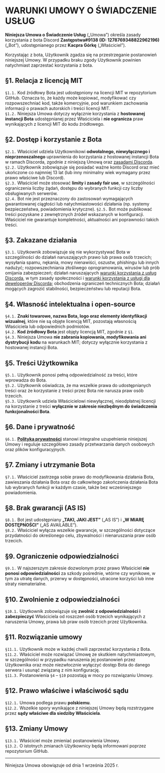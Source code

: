 # WARUNKI UMOWY O ŚWIADCZENIE USŁUG

**Niniejsza Umowa o Świadczenie Usług** („Umowa”) określa zasady korzystania z bota Discord **Zastępstwa#9138 (ID: 1278769348822962196)** („Bot”), udostępnianego przez **Kacpra Górkę** („Właściciel”).

Korzystając z bota, Użytkownik zgadza się na przestrzeganie postanowień niniejszej Umowy. W przypadku braku zgody Użytkownik powinien natychmiast zaprzestać korzystania z bota.

## §1. Relacja z licencją MIT
`§1.1.` Kod źródłowy Bota jest udostępniony na licencji MIT w repozytorium GitHub. Oznacza to, że każdy może kopiować, modyfikować czy rozpowszechniać kod, także komercyjnie, pod warunkiem zachowania informacji o prawach autorskich i treści licencji MIT.  
`§1.2.` Niniejsza Umowa dotyczy wyłącznie korzystania z **hostowanej instancji Bota** udostępnianej przez Właściciela i **nie ogranicza** praw wynikających z licencji MIT do kodu źródłowego.

## §2. Dostęp i korzystanie z Bota
`§2.1.` Właściciel udziela Użytkownikowi **odwołalnego, niewyłącznego i nieprzenoszalnego** uprawnienia do korzystania z hostowanej instancji Bota w ramach Discorda, zgodnie z niniejszą Umową oraz [zasadami Discorda](https://discord.com/terms).  
`§2.2.` Użytkownik zobowiązuje się posiadać ważne konto Discord oraz mieć ukończone co najmniej 13 lat (lub inny minimalny wiek wymagany przez prawo właściwe lub Discord).  
`§2.3.` Właściciel może stosować **limity i zasady fair use**, w szczególności ograniczenia liczby żądań, dostępu do wybranych funkcji czy liczby obsługiwanych serwerów.  
`§2.4.` Bot nie jest przeznaczony do zastosowań wymagających gwarantowanej ciągłości lub natychmiastowości działania (np. systemy bezpieczeństwa, powiadomienia krytyczne).
`§2.5.` Bot może publikować treści pozyskane z zewnętrznych źródeł wskazanych w konfiguracji. Właściciel nie gwarantuje kompletności, aktualności ani poprawności takich treści.

## §3. Zakazane działania
`§3.1.` Użytkownik zobowiązuje się nie wykorzystywać Bota w szczególności do działań naruszających prawo lub prawa osób trzecich; wysyłania spamu, nękania, mowy nienawiści, oszustw, phishingu lub innych nadużyć; rozpowszechniania złośliwego oprogramowania, wirusów lub prób omijania zabezpieczeń; działań naruszających [warunki korzystania z usług Discorda](https://discord.com/terms), w tym zasady społeczności i [warunki korzystania z usługi dla deweloperów Discorda](https://support-dev.discord.com/hc/en-us/articles/8562894815383-Discord-Developer-Terms-of-Service); obchodzenia ograniczeń technicznych Bota; działań mogących zagrozić stabilności, bezpieczeństwu lub reputacji Bota.

## §4. Własność intelektualna i open-source
`§4.1.` **Znaki towarowe, nazwa Bota, logo oraz elementy identyfikacji wizualnej**, które nie są objęte licencją MIT, pozostają własnością Właściciela lub odpowiednich podmiotów.  
`§4.2.` **Kod źródłowy Bota** jest objęty licencją MIT, zgodnie z `§1`.  
`§4.3.` Niniejsza Umowa **nie zabrania kopiowania, modyfikowania ani dystrybucji kodu** na warunkach MIT; dotyczy wyłącznie korzystania z hostowanej instancji Bota.

## §5. Treści Użytkownika
`§5.1.` Użytkownik ponosi pełną odpowiedzialność za treści, które wprowadza do Bota.  
`§5.2.` Użytkownik oświadcza, że ma wszelkie prawa do udostępnianych treści oraz że korzystanie z treści przez Bota nie narusza praw osób trzecich.  
`§5.3.` Użytkownik udziela Właścicielowi niewyłącznej, nieodpłatnej licencji na korzystanie z treści **wyłącznie w zakresie niezbędnym do świadczenia funkcjonalności Bota**.

## §6. Dane i prywatność
`§6.1.` **[Polityka prywatności](./PRIVACY.md)** stanowi integralne uzupełnienie niniejszej Umowy i reguluje szczegółowo zasady przetwarzania danych osobowych oraz plików konfiguracyjnych.

## §7. Zmiany i utrzymanie Bota
`§7.1.` Właściciel zastrzega sobie prawo do modyfikowania działania Bota, zawieszania działania Bota oraz do całkowitego zakończenia działania Bota lub wybranych funkcji w każdym czasie, także bez wcześniejszego powiadomienia.

## §8. Brak gwarancji (AS IS)
`§8.1.` Bot jest udostępniany **„TAKI, JAKI JEST”** („AS IS”) i **„W MIARĘ DOSTĘPNOŚCI”** („AS AVAILABLE”).  
`§8.2.` Właściciel wyłącza wszelkie gwarancje, w szczególności dotyczące przydatności do określonego celu, zbywalności i nienaruszania praw osób trzecich.

## §9. Ograniczenie odpowiedzialności
`§9.1.` W najszerszym zakresie dozwolonym przez prawo Właściciel **nie ponosi odpowiedzialności** za szkody pośrednie, wtórne czy wynikowe, w tym za utratę danych, przerwy w dostępności, utracone korzyści lub inne straty niematerialne.

## §10. Zwolnienie z odpowiedzialności
`§10.1.` Użytkownik zobowiązuje się **zwolnić z odpowiedzialności i zabezpieczyć** Właściciela od roszczeń osób trzecich wynikających z naruszenia Umowy, prawa lub praw osób trzecich przez Użytkownika.

## §11. Rozwiązanie umowy
`§11.1.` Użytkownik może w każdej chwili zaprzestać korzystania z Bota.  
`§11.2.` Właściciel może rozwiązać Umowę ze skutkiem natychmiastowym, w szczególności w przypadku naruszenia jej postanowień przez Użytkownika oraz może niezwłocznie wyłączyć dostęp Bota do danego serwera i usunąć związaną z nim konfigurację.  
`§11.3.` Postanowienia `§4` – `§10` pozostają w mocy po rozwiązaniu Umowy.

## §12. Prawo właściwe i właściwość sądu
`§12.1.` Umowa podlega prawu **polskiemu**.  
`§12.2.` Wszelkie spory wynikające z niniejszej Umowy będą rozstrzygane przez **sądy właściwe dla siedziby Właściciela**.

## §13. Zmiany Umowy
`§13.1.` Właściciel może zmieniać postanowienia Umowy.  
`§13.2.` O istotnych zmianach Użytkownicy będą informowani poprzez repozytorium GitHub.

---

Niniejsza Umowa obowiązuje od dnia 1 września 2025 r.